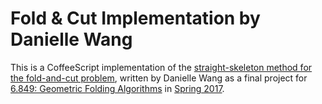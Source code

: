 # Fold & Cut Implementation by Danielle Wang

This is a CoffeeScript implementation of the [straight-skeleton method for the
fold-and-cut problem](http://erikdemaine.org/foldcut/#skeleton),
written by Danielle Wang as a final project for
[6.849: Geometric Folding Algorithms](http://courses.csail.mit.edu/6.849/)
in [Spring 2017](http://courses.csail.mit.edu/6.849/spring17/).

